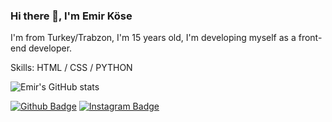 ### Hi there 👋, I'm Emir Köse
I'm from Turkey/Trabzon, I'm 15 years old, I'm developing myself as a front-end developer.

Skills:  HTML / CSS / PYTHON


![Emir's GitHub stats](https://github-readme-stats.vercel.app/api?username=emirkose08&show_icons=true&theme=radical)

 [![Github Badge](https://img.shields.io/badge/-Github-000?style=quare&labelColor=000&logo=Github&logoColor=white&link=link)](https://github.com/emirkose08)
[![Instagram Badge](https://img.shields.io/badge/-Instagram-C13584?style=flat-quare&labelColor=C13584&logo=instagram&logoColor=white&link=link)](https://z-p15.www.instagram.com/ekose0/)

